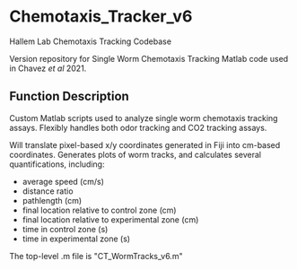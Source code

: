 # Chemotaxis_Tracker_v6
Hallem Lab Chemotaxis Tracking Codebase

Version repository for Single Worm Chemotaxis Tracking Matlab code used in
Chavez *et al* 2021.


## Function Description
Custom Matlab scripts used to analyze single worm chemotaxis tracking assays. 
Flexibly handles both odor tracking and CO2 tracking assays.

Will translate pixel-based x/y coordinates generated in Fiji into cm-based coordinates. 
Generates plots of worm tracks, and calculates several quantifications, 
including:
- average speed (cm/s)
- distance ratio
- pathlength (cm)
- final location relative to control zone (cm)
- final location relative to experimental zone (cm)
- time in control zone (s)
- time in experimental zone (s)

The top-level .m file is "CT_WormTracks_v6.m"

